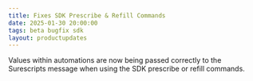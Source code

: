 ```yaml
---
title: Fixes SDK Prescribe & Refill Commands
date: 2025-01-30 20:00:00
tags: beta bugfix sdk
layout: productupdates
---
```

Values within automations are now being passed correctly to the Surescripts message when using the SDK prescribe or refill commands. 

